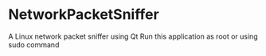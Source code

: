 # NetworkPacketSniffer
A Linux network packet sniffer using Qt
Run this application as root or using sudo command
